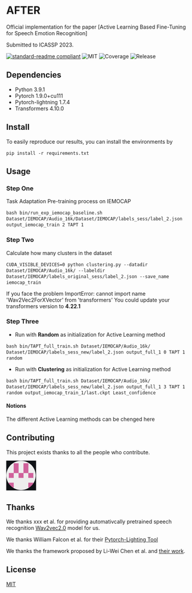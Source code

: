 # AFTER
Official implementation for the paper [Active Learning Based Fine-Tuning for Speech Emotion Recognition]

Submitted to ICASSP 2023.

[![standard-readme compliant](https://img.shields.io/badge/readme%20style-standard-brightgreen.svg?style=flat-square)](https://github.com/RichardLitt/standard-readme)
![MIT](https://img.shields.io/badge/license-MIT-yellowgreen)
![Coverage](https://img.shields.io/badge/coverage-100%25-orange)
![Release](https://img.shields.io/badge/release%20date-Oct%202022-blue)


## Dependencies
 - Python 3.9.1
 - Pytorch 1.9.0+cu111
 - Pytorch-lightning 1.7.4 
 - Transformers 4.10.0


## Install
To easily reproduce our results, you can install the environments by
```
pip install -r requirements.txt
```

## Usage

### Step One

Task Adaptation Pre-training process on IEMOCAP

```
bash bin/run_exp_iemocap_baseline.sh Dataset/IEMOCAP/Audio_16k/Dataset/IEMOCAP/labels_sess/label_2.json output_iemocap_train 2 TAPT 1
```

### Step Two

Calculate how many clusters in the dataset

```
CUDA_VISIBLE_DEVICES=0 python clustering.py --datadir Dataset/IEMOCAP/Audio_16k/ --labeldir Dataset/IEMOCAP/labels_original_sess/label_2.json --save_name iemocap_train
```

If you face the problem ImportError: cannot import name 'Wav2Vec2ForXVector' from 'transformers'
You could update your transformers version to **4.22.1**


### Step Three


* Run with **Random** as initialization for Active Learning method
```
bash bin/TAPT_full_train.sh Dataset/IEMOCAP/Audio_16k/ Dataset/IEMOCAP/labels_sess_new/label_2.json output_full_1 0 TAPT 1 random
```

* Run with **Clustering** as initialization for Active Learning method
```
bash bin/TAPT_full_train.sh Dataset/IEMOCAP/Audio_16k/ Dataset/IEMOCAP/labels_sess_new/label_2.json output_full_1 3 TAPT 1 random output_iemocap_train_1/last.ckpt Least_confidence
```

#### Notions

The different Active Learning methods can be chenged here



## Contributing
This project exists thanks to all the people who contribute.

<a href="https://github.com/wykstc"> <img src="pics/profile/wang.png"  width="80" >  </a>

## Thanks
We thanks xxx et al. for providing automativcally pretrained speech recognition [Wav2vec2.0](https://huggingface.co/docs/transformers/model_doc/wav2vec2) model for us.

We thanks William Falcon et al. for their [Pytorch-Lighting Tool](https://www.pytorchlightning.ai/team)

We thanks the framework proposed by Li-Wei Chen et al. and [their work](https://arxiv.org/pdf/2110.06309.pdf).

## License

[MIT](LICENSE)
